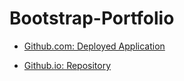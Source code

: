 # Bootstrap-Portfolio

* [Github.com: Deployed Application](https://stmayfield.github.io/Bootstrap-Portfolio/)

* [Github.io: Repository](https://github.com/stmayfield/Bootstrap-Portfolio)
